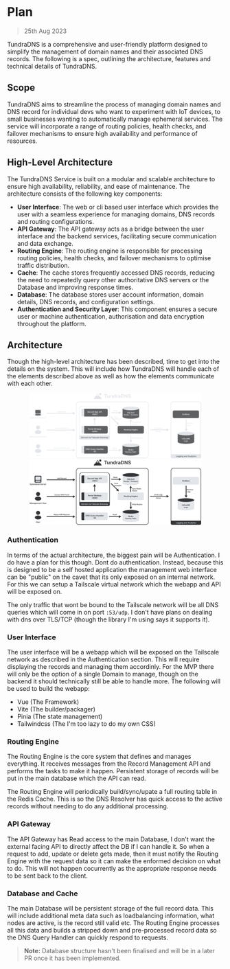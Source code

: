 # Plan
> 25th Aug 2023

TundraDNS is a comprehensive and user-friendly platform designed to simplify 
the management of domain names and their associated DNS records. The following
is a spec, outlining the architecture, features and technical details of 
TundraDNS. 

## Scope

TundraDNS aims to streamline the process of managing domain names and DNS 
record for individual devs who want to experiment with IoT devices, to small 
businesses wanting to automatically manage ephemeral services. The service will 
incorporate a range of routing policies, health checks, and failover mechanisms 
to ensure high availability and performance of resources.

## High-Level Architecture

The TundraDNS Service is built on a modular and scalable architecture to ensure 
high availability, reliability, and ease of maintenance. The architecture 
consists of the following key components:

- **User Interface**: The web or cli based user interface which provides the 
  user with a seamless experience for managing domains, DNS records and routing 
  configurations.
- **API Gateway**: The API gateway acts as a bridge between the user interface 
  and the backend services, facilitating secure communication and data exchange.
- **Routing Engine**: The routing engine is responsible for processing routing 
  policies, health checks, and failover mechanisms to optimise traffic 
  distribution.
- **Cache**: The cache stores frequently accessed DNS records, reducing the 
  need to repeatedly query other authoritative DNS servers or the Database and 
  improving response times.
- **Database**: The database stores user account information, domain details, 
  DNS records, and configuration settings.
- **Authentication and Security Layer**: This component ensures a secure user 
  or machine authentication, authorisation and data encryption throughout the 
  platform.

## Architecture

Though the high-level architecture has been described, time to get into the 
details on the system. This will include how TundraDNS will handle each of the
elements described above as well as how the elements communicate with each 
other.

<p align="center">
  <img src="./res/architecture-darkmode.svg#gh-dark-mode-only" alt="Light Mode" width="400"/>
  <img src="./res/architecture-lightmode.svg#gh-light-mode-only" alt="Dark Mode" width="400"/>
</p>

### Authentication

In terms of the actual architecture, the biggest pain will be Authentication. 
I do have a plan for this though. Dont do authentication. Instead, because this
is designed to be a self hosted application the management web interface can be
"public" on the cavet that its only exposed on an internal network. For this
we can setup a Tailscale virtual network which the webapp and API will be 
exposed on.

The only traffic that wont be bound to the Tailscale network will be all DNS
queries which will come in on port `:53/udp`. I don't have plans on dealing with
dns over TLS/TCP (though the library I'm using says it supports it).

### User Interface

The user interface will be a webapp which will be exposed on the Tailscale 
network as described in the Authentication section. This will require displaying
the records and managing them accordinly. For the MVP there will only be the 
option of a single Domain to manage, though on the backend it should technically
still be able to handle more. The following will be used to build the webapp:

- Vue (The Framework)
- Vite (The builder/packager)
- Pinia (The state management)
- Tailwindcss (The I'm too lazy to do my own CSS)

### Routing Engine

The Routing Engine is the core system that defines and manages everything. It 
receives messages from the Record Management API and performs the tasks to make
it happen. Persistent storage of records will be put in the main database which
the API can read.

The Routing Engine will periodically build/sync/upate a full routing table in 
the Redis Cache. This is so the DNS Resolver has quick access to the active 
records without needing to do any additional processing.

### API Gateway

The API Gateway has Read access to the main Database, I don't want the external
facing API to directly affect the DB if I can handle it. So when a request to 
add, update or delete gets made, then it must notify the Routing Engine with the
request data so it can make the enformed decision on what to do. This will not
happen cocurrently as the appropriate response needs to be sent back to the 
client.

### Database and Cache

The main Database will be persistent storage of the full record data. This will
include additional meta data such as loadbalancing information, what nodes are 
active, is the record still valid etc. The Routing Engine processes all this 
data and builds a stripped down and pre-processed record data so the DNS Query
Handler can quickly respond to requests. 

> **Note:** Database structure hasn't been finalised and will be in a later PR
> once it has been implemented.